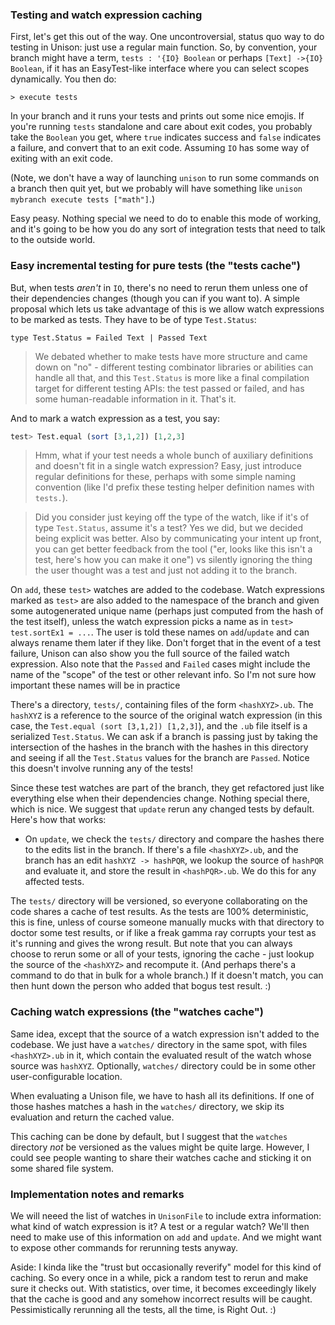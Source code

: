 ### Testing and watch expression caching

First, let's get this out of the way. One uncontroversial, status quo way to do testing in Unison: just use a regular main function. So, by convention, your branch might have a term, `tests : '{IO} Boolean` or perhaps `[Text] ->{IO} Boolean`, if it has an EasyTest-like interface where you can select scopes dynamically. You then do:

``` 
> execute tests
```

In your branch and it runs your tests and prints out some nice emojis. If you're running `tests` standalone and care about exit codes, you probably take the `Boolean` you get, where `true` indicates success and `false` indicates a failure, and convert that to an exit code. Assuming `IO` has some way of exiting with an exit code.

(Note, we don't have a way of launching `unison` to run some commands on a branch then quit yet, but we probably will have something like `unison mybranch execute tests ["math"]`.)

Easy peasy. Nothing special we need to do to enable this mode of working, and it's going to be how you do any sort of integration tests that need to talk to the outside world.

### Easy incremental testing for pure tests (the "tests cache")

But, when tests *aren't* in `IO`, there's no need to rerun them unless one of their dependencies changes (though you can if you want to). A simple proposal which lets us take advantage of this is we allow watch expressions to be marked as tests. They have to be of type `Test.Status`:

``` 
type Test.Status = Failed Text | Passed Text
```

> We debated whether to make tests have more structure and came down on "no" - different testing combinator libraries or abilities can handle all that, and this `Test.Status` is more like a final compilation target for different testing APIs: the test passed or failed, and has some human-readable information in it. That's it.

And to mark a watch expression as a test, you say:

``` Haskell
test> Test.equal (sort [3,1,2]) [1,2,3]
```

> Hmm, what if your test needs a whole bunch of auxiliary definitions and doesn't fit in a single watch expression? Easy, just introduce regular definitions for these, perhaps with some simple naming convention (like I'd prefix these testing helper definition names with `tests.`).

> Did you consider just keying off the type of the watch, like if it's of type `Test.Status`, assume it's a test? Yes we did, but we decided being explicit was better. Also by communicating your intent up front, you can get better feedback from the tool ("er, looks like this isn't a test, here's how you can make it one") vs silently ignoring the thing the user thought was a test and just not adding it to the branch.

On `add`, these `test>` watches are added to the codebase. Watch expressions marked as `test>` are also added to the namespace of the branch and given some autogenerated unique name (perhaps just computed from the hash of the test itself), unless the watch expression picks a name as in `test> test.sortEx1 = ...`. The user is told these names on `add`/`update` and can always rename them later if they like. Don't forget that in the event of a test failure, Unison can also show you the full source of the failed watch expression. Also note that the `Passed` and `Failed` cases might include the name of the "scope" of the test or other relevant info. So I'm not sure how important these names will be in practice

There's a directory, `tests/`, containing files of the form `<hashXYZ>.ub`. The `hashXYZ` is a reference to the source of the original watch expression (in this case, the `Test.equal (sort [3,1,2]) [1,2,3]`), and the `.ub` file itself is a serialized `Test.Status`. We can ask if a branch is passing just by taking the intersection of the hashes in the branch with the hashes in this directory and seeing if all the `Test.Status` values for the branch are `Passed`. Notice this doesn't involve running any of the tests\!

Since these test watches are part of the branch, they get refactored just like everything else when their dependencies change. Nothing special there, which is nice. We suggest that `update` rerun any changed tests by default. Here's how that works:

  - On `update`, we check the `tests/` directory and compare the hashes there to the edits list in the branch. If there's a file `<hashXYZ>.ub`, and the branch has an edit `hashXYZ -> hashPQR`, we lookup the source of `hashPQR` and evaluate it, and store the result in `<hashPQR>.ub`. We do this for any affected tests.

The `tests/` directory will be versioned, so everyone collaborating on the code shares a cache of test results. As the tests are 100% deterministic, this is fine, unless of course someone manually mucks with that directory to doctor some test results, or if like a freak gamma ray corrupts your test as it's running and gives the wrong result. But note that you can always choose to rerun some or all of your tests, ignoring the cache - just lookup the source of the `<hashXYZ>` and recompute it. (And perhaps there's a command to do that in bulk for a whole branch.) If it doesn't match, you can then hunt down the person who added that bogus test result. :)

### Caching watch expressions (the "watches cache")

Same idea, except that the source of a watch expression isn't added to the codebase. We just have a `watches/` directory in the same spot, with files `<hashXYZ>.ub` in it, which contain the evaluated result of the watch whose source was `hashXYZ`. Optionally, `watches/` directory could be in some other user-configurable location.

When evaluating a Unison file, we have to hash all its definitions. If one of those hashes matches a hash in the `watches/` directory, we skip its evaluation and return the cached value.

This caching can be done by default, but I suggest that the `watches` directory *not* be versioned as the values might be quite large. However, I could see people wanting to share their watches cache and sticking it on some shared file system.

### Implementation notes and remarks

We will neeed the list of watches in `UnisonFile` to include extra information: what kind of watch expression is it? A test or a regular watch? We'll then need to make use of this information on `add` and `update`. And we might want to expose other commands for rerunning tests anyway.

Aside: I kinda like the "trust but occasionally reverify" model for this kind of caching. So every once in a while, pick a random test to rerun and make sure it checks out. With statistics, over time, it becomes exceedingly likely that the cache is good and any somehow incorrect results will be caught. Pessimistically rerunning all the tests, all the time, is Right Out. :)
